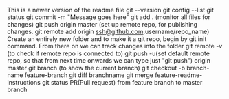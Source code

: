 This is a newer version of the readme file
git --version
git config --list
git status
git commit -m "Message goes here"
git add . (monitor all files for changes)
git push origin master (set up remote repo, for publishing changes. git remote add origin ssh@github.com:username/repo_name)
Create an entirely new folder and to make it a git repo, begin by git init command. From there on we can track changes into the folder
git remote -v (to check if remote repo is connected to)
git push -u(set default remote repo, so that from next time onwards we can type just "git push") origin master
git branch (to show the current branch)
git checkout -b branch-name feature-branch
git diff branchname
git merge feature-readme-instructions
git status
PR(Pull request) from feature branch to master branch
